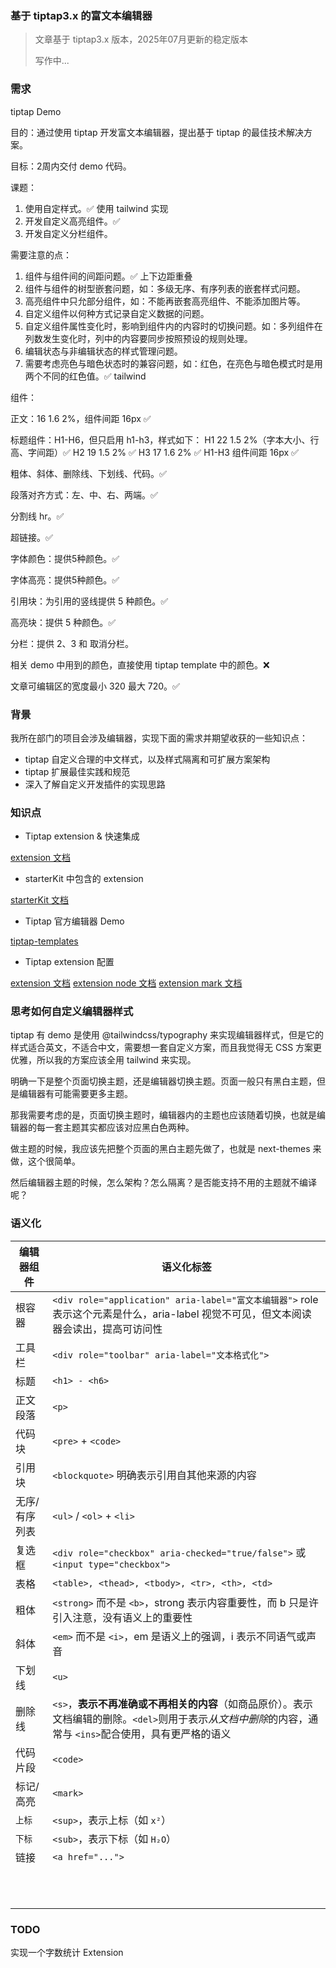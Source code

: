 ### 基于 tiptap3.x 的富文本编辑器

> 文章基于 tiptap3.x 版本，2025年07月更新的稳定版本
>
> 写作中...

### 需求

tiptap Demo

目的：通过使用 tiptap 开发富文本编辑器，提出基于 tiptap 的最佳技术解决方案。

目标：2周内交付 demo 代码。

课题：

1. 使用自定样式。✅ 使用 tailwind 实现
2. 开发自定义高亮组件。✅
3. 开发自定义分栏组件。

需要注意的点：

1. 组件与组件间的间距问题。✅ 上下边距重叠
2. 组件与组件的树型嵌套问题，如：多级无序、有序列表的嵌套样式问题。
3. 高亮组件中只允部分组件，如：不能再嵌套高亮组件、不能添加图片等。
4. 自定义组件以何种方式记录自定义数据的问题。
5. 自定义组件属性变化时，影响到组件内的内容时的切换问题。如：多列组件在列数发生变化时，列中的内容要同步按照预设的规则处理。
6. 编辑状态与非编辑状态的样式管理问题。
7. 需要考虑亮色与暗色状态时的兼容问题，如：红色，在亮色与暗色模式时是用两个不同的红色值。✅ tailwind

组件：

正文：16 1.6 2%，组件间距 16px ✅

标题组件：H1-H6，但只启用 h1-h3，样式如下：
H1 22 1.5 2%（字本大小、行高、字间距）✅
H2 19 1.5 2% ✅
H3 17 1.6 2% ✅
H1-H3 组件间距 16px ✅

粗体、斜体、删除线、下划线、代码。✅

段落对齐方式：左、中、右、两端。✅

分割线 hr。✅

超链接。✅

字体颜色：提供5种颜色。✅

字体高亮：提供5种颜色。✅

引用块：为引用的竖线提供 5 种颜色。✅

高亮块：提供 5 种颜色。✅

分栏：提供 2、3 和 取消分栏。

相关 demo 中用到的颜色，直接使用 tiptap template 中的颜色。❌

文章可编辑区的宽度最小 320 最大 720。✅

### 背景

我所在部门的项目会涉及编辑器，实现下面的需求并期望收获的一些知识点：

- tiptap 自定义合理的中文样式，以及样式隔离和可扩展方案架构
- tiptap 扩展最佳实践和规范
- 深入了解自定义开发插件的实现思路

### 知识点

- Tiptap extension & 快速集成

[extension 文档](https://tiptap.dev/docs/editor/extensions/overview)

- starterKit 中包含的 extension

[starterKit 文档](https://tiptap.dev/docs/editor/extensions/functionality/starterkit#included-extensions)

- Tiptap 官方编辑器 Demo

[tiptap-templates](https://github.com/ueberdosis/tiptap-templates?tab=readme-ov-file)

- Tiptap extension 配置

[extension 文档](https://tiptap.dev/docs/editor/extensions/custom-extensions/create-new/extension)
[extension node 文档](https://tiptap.dev/docs/editor/extensions/custom-extensions/create-new/node)
[extension mark 文档](https://tiptap.dev/docs/editor/extensions/custom-extensions/create-new/mark)

### 思考如何自定义编辑器样式

tiptap 有 demo 是使用 @tailwindcss/typography 来实现编辑器样式，但是它的样式适合英文，不适合中文，需要想一套自定义方案，而且我觉得无 CSS 方案更优雅，所以我的方案应该全用 tailwind 来实现。

明确一下是整个页面切换主题，还是编辑器切换主题。页面一般只有黑白主题，但是编辑器有可能需要更多主题。

那我需要考虑的是，页面切换主题时，编辑器内的主题也应该随着切换，也就是编辑器的每一套主题其实都应该对应黑白色两种。

做主题的时候，我应该先把整个页面的黑白主题先做了，也就是 next-themes 来做，这个很简单。

然后编辑器主题的时候，怎么架构？怎么隔离？是否能支持不用的主题就不编译呢？

### 语义化

| 编辑器组件    | 语义化标签                                                                                                                                                 |
| ------------- | ---------------------------------------------------------------------------------------------------------------------------------------------------------- |
| 根容器        | `<div role="application" aria-label="富文本编辑器">` role 表示这个元素是什么，aria-label 视觉不可见，但文本阅读器会读出，提高可访问性                      |
| 工具栏        | `<div role="toolbar" aria-label="文本格式化">`                                                                                                             |
| 标题          | `<h1> - <h6>`                                                                                                                                              |
| 正文段落      | `<p>`                                                                                                                                                      |
| 代码块        | `<pre>` + `<code>`                                                                                                                                         |
| 引用块        | `<blockquote>` 明确表示引用自其他来源的内容                                                                                                                |
| 无序/有序列表 | `<ul>` / `<ol>` + `<li>`                                                                                                                                   |
| 复选框        | `<div role="checkbox" aria-checked="true/false">` 或 `<input type="checkbox">`                                                                             |
| 表格          | `<table>, <thead>, <tbody>, <tr>, <th>, <td>`                                                                                                              |
| 粗体          | `<strong>` 而不是 `<b>`，strong 表示内容重要性，而 b 只是许引入注意，没有语义上的重要性                                                                    |
| 斜体          | `<em>` 而不是 `<i>`，em 是语义上的强调，i 表示不同语气或声音                                                                                               |
| 下划线        | `<u>`                                                                                                                                                      |
| 删除线        | `<s>`，**表示不再准确或不再相关的内容**（如商品原价）。表示文档编辑的删除。`<del>`则用于表示*从文档中删除*的内容，通常与 `<ins>`配合使用，具有更严格的语义 |
| 代码片段      | `<code>`                                                                                                                                                   |
| 标记/高亮     | `<mark>`                                                                                                                                                   |
| `上标`        | `<sup>`，表示上标（如 `x²`）                                                                                                                               |
| `下标`        | `<sub>`，表示下标（如 `H₂O`）                                                                                                                              |
| 链接          | `<a href="...">`                                                                                                                                           |
|               |                                                                                                                                                            |
|               |                                                                                                                                                            |
|               |                                                                                                                                                            |
|               |                                                                                                                                                            |
|               |                                                                                                                                                            |
|               |                                                                                                                                                            |
|               |                                                                                                                                                            |
|               |                                                                                                                                                            |
|               |                                                                                                                                                            |
|               |                                                                                                                                                            |
|               |                                                                                                                                                            |

### TODO

实现一个字数统计 Extension
